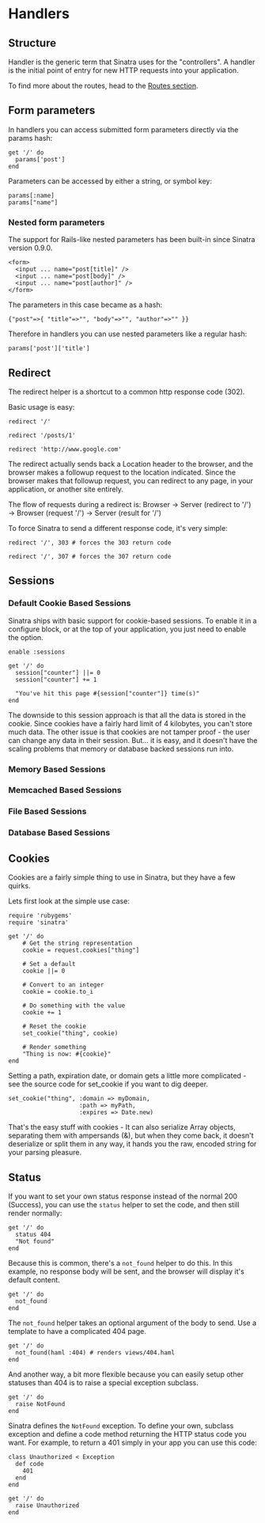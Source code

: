 Handlers
========

Structure
---------

Handler is the generic term that Sinatra uses for the "controllers". A
handler is the initial point of entry for new HTTP requests into your
application.

To find more about the routes, head to the [Routes section](#routes).

Form parameters
---------------
In handlers you can access submitted form parameters directly via the params hash:

    get '/' do
      params['post']
    end

Parameters can be accessed by either a string, or symbol key:
    
    params[:name]
    params["name"]
    
### Nested form parameters

The support for Rails-like nested parameters has been built-in since Sinatra
version 0.9.0. 

    <form>
      <input ... name="post[title]" />
      <input ... name="post[body]" />
      <input ... name="post[author]" />
    </form>
    

The parameters in this case became as a hash:
    
    {"post"=>{ "title"=>"", "body"=>"", "author"=>"" }}

Therefore in handlers you can use nested parameters like a regular hash:

    params['post']['title']

Redirect
--------

The redirect helper is a shortcut to a common http response code (302).

Basic usage is easy:

    redirect '/'

    redirect '/posts/1'

    redirect 'http://www.google.com'

The redirect actually sends back a Location header to the browser, and the
browser makes a followup request to the location indicated. Since the browser
makes that followup request, you can redirect to any page, in your application,
or another site entirely.

The flow of requests during a redirect is:
Browser → Server (redirect to '/') → Browser (request '/') → Server (result for '/')

To force Sinatra to send a different response code, it's very simple:

    redirect '/', 303 # forces the 303 return code

    redirect '/', 307 # forces the 307 return code

Sessions
--------

### Default Cookie Based Sessions

Sinatra ships with basic support for cookie-based sessions. To enable it in a
configure block, or at the top of your application, you just need to enable
the option.

    enable :sessions

    get '/' do
      session["counter"] ||= 0
      session["counter"] += 1

      "You've hit this page #{session["counter"]} time(s)"
    end

The downside to this session approach is that all the data is stored in the
cookie. Since cookies have a fairly hard limit of 4 kilobytes, you can't store
much data. The other issue is that cookies are not tamper proof - the user
can change any data in their session. But... it is easy, and it doesn't have
the scaling problems that memory or database backed sessions run into.

### Memory Based Sessions

### Memcached Based Sessions

### File Based Sessions

### Database Based Sessions


Cookies
-------

Cookies are a fairly simple thing to use in Sinatra, but they have a few quirks.

Lets first look at the simple use case:

    require 'rubygems'
    require 'sinatra'

    get '/' do
        # Get the string representation
        cookie = request.cookies["thing"]

        # Set a default
        cookie ||= 0

        # Convert to an integer
        cookie = cookie.to_i

        # Do something with the value
        cookie += 1

        # Reset the cookie
        set_cookie("thing", cookie)

        # Render something
        "Thing is now: #{cookie}"
    end

Setting a path, expiration date, or domain gets a little more complicated - see
the source code for set\_cookie if you want to dig deeper.

    set_cookie("thing", :domain => myDomain,
                        :path => myPath,
                        :expires => Date.new)

That's the easy stuff with cookies - It can also serialize Array objects,
separating them with ampersands (&), but when they come back, it doesn't
deserialize or split them in any way, it hands you the raw, encoded string
for your parsing pleasure.


Status
------

If you want to set your own status response instead of the normal 200
(Success), you can use the `status` helper to set the code, and then still
render normally:

    get '/' do
      status 404
      "Not found"
    end

Because this is common, there's a `not_found` helper to do this.  In this
example, no response body will be sent, and the browser will display it's
default content.

    get '/' do
      not_found
    end

The `not_found` helper takes an optional argument of the body to send.  Use a
template to have a complicated 404 page.

    get '/' do
      not_found(haml :404) # renders views/404.haml
    end

And another way, a bit more flexible because you can easily setup other
statuses than 404 is to raise a special exception subclass.

    get '/' do
      raise NotFound
    end

Sinatra defines the `NotFound` exception.  To define your own, subclass 
exception and define a code method returning the HTTP status code you
want.  For example, to return a 401 simply in your app you can use this code:

    class Unauthorized < Exception
      def code
        401
      end
    end

    get '/' do
      raise Unauthorized
    end


